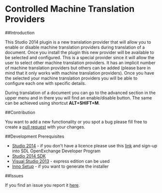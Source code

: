 # Controlled Machine Translation Providers

##Introduction

This Studio 2014 plugin is a new translation provider that will allow you to enable or disable machine translation providers during translation of a document. Once you install the plugin this new provider will be available to be selected and configured. This is a special provider since it will allow the user to select other machine translation providers. It has an implicit number of machine translation providers but others can be added (please bare in mind that it only works with machine translation providers). Once you have the selected your machine translation providers you will be able to configure each one with specific details.

During translation of a document you can go to the advanced section in the upper menu and in there you will find an enable/disable button. The same can be achieved using shortcut **ALT+SHIFT+M**.

##Contribution

You want to add a new functionality or you spot a bug please fill free to create a [pull request](http://www.codenewbie.org/blogs/how-to-make-a-pull-request) with your changes.

##Development Prerequisites

* [Studio 2014](https://oos.sdl.com/asp/products/ssl/account/mydownloads.asp) - if you don't have a licence please use this [link](http://www.translationzone.com/openexchange/developer/index.html) and sign-up into SDL OpenExchange Developer Program
* [Studio 2014 SDK](http://www.translationzone.com/openexchange/developer/sdk.html)
* [Visual Studio 2013](http://www.visualstudio.com/downloads/download-visual-studio-vs) - express edition can be used
* [Inno Setup](http://www.jrsoftware.org/isinfo.php) - if you want to generate the installer

##Issues

If you find an issue you report it [here](https://github.com/sdl/SDL-Community/issues).

